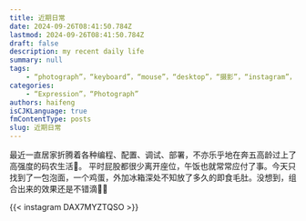 ```yaml
---
title: 近期日常
date: 2024-09-26T08:41:50.784Z
lastmod: 2024-09-26T08:41:50.784Z
draft: false
description: my recent daily life
summary: null
tags:
    - “photograph”，“keyboard”，“mouse”，“desktop”，“摄影”，“instagram”，“日常生活”
categories:
    - “Expression”，“Photograph”
authors: haifeng
isCJKLanguage: true
fmContentType: posts
slug: 近期日常
---
```


最近一直居家折腾着各种编程、配置、调试、部署，不亦乐乎地在奔五高龄过上了高强度的码农生活:disguised_face:。
平时屁股都很少离开座位，午饭也就常常应付了事。今天只找到了一包泡面，一个鸡蛋，外加冰箱深处不知放了多久的即食毛肚。没想到，组合出来的效果还是不错滴:ramen::yum:

{{< instagram DAX7MYZTQSO >}}

